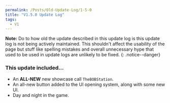 ```yaml
---
permalink: /Posts/Old-Update-Log/1-5-0
title: "V1.5.0 Update Log"
tags:
  - V1
---
```


**Note:** Do to how old the update described in this update log is this update log is not being actively maintained. This shouldn't affect the usability of the page but stuff like spelling mistakes and overall unnecessary hype that used to be used in update logs are unlikely to be fixed.
{: .notice--danger}

### This update included...

* An **ALL-NEW** new showcase call `TheBOBStation`.
* An all-new button added to the UI opening system, along with some new UI.
* Day and night in the game.